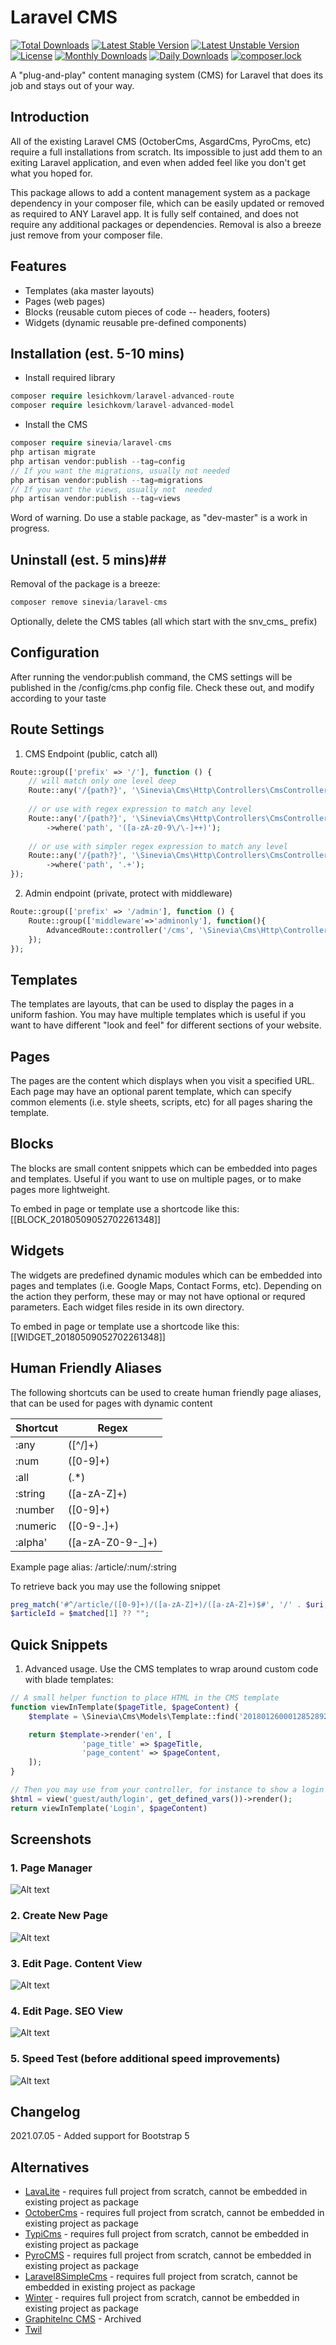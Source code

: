 # Laravel CMS #

[![Total Downloads](https://poser.pugx.org/sinevia/laravel-cms/downloads)](https://packagist.org/packages/sinevia/laravel-cms)
[![Latest Stable Version](https://poser.pugx.org/sinevia/laravel-cms/v/stable)](https://packagist.org/packages/sinevia/laravel-cms)
[![Latest Unstable Version](https://poser.pugx.org/sinevia/laravel-cms/v/unstable)](https://packagist.org/packages/sinevia/laravel-cms)
[![License](https://poser.pugx.org/sinevia/laravel-cms/license)](https://packagist.org/packages/sinevia/laravel-cms)
[![Monthly Downloads](https://poser.pugx.org/sinevia/laravel-cms/d/monthly)](https://packagist.org/packages/sinevia/laravel-cms)
[![Daily Downloads](https://poser.pugx.org/sinevia/laravel-cms/d/daily)](https://packagist.org/packages/sinevia/laravel-cms)
[![composer.lock](https://poser.pugx.org/sinevia/laravel-cms/composerlock)](https://packagist.org/packages/sinevia/laravel-cms)

A "plug-and-play" content managing system (CMS) for Laravel that does its job and stays out of your way.

## Introduction ##

All of the existing Laravel CMS (OctoberCms, AsgardCms, PyroCms, etc) require a full installations from scratch. Its impossible to just add them to an exiting Laravel application, and even when added feel like you don't get what you hoped for.

This package allows to add a content management system as a package dependency in your composer file, which can be easily updated or removed as required to ANY Laravel app. It is fully self contained, and does not require any additional packages or dependencies. Removal is also a breeze just remove from your composer file.

## Features ##

- Templates (aka master layouts)
- Pages (web pages)
- Blocks (reusable cutom pieces of code -- headers, footers)
- Widgets (dynamic reusable pre-defined components)

## Installation (est. 5-10 mins) ##

- Install required library

```php
composer require lesichkovm/laravel-advanced-route
composer require lesichkovm/laravel-advanced-model
```

- Install the CMS
```php
composer require sinevia/laravel-cms
php artisan migrate
php artisan vendor:publish --tag=config
// If you want the migrations, usually not needed
php artisan vendor:publish --tag=migrations
// If you want the views, usually not  needed
php artisan vendor:publish --tag=views
```

Word of warning. Do use a stable package, as "dev-master" is a work in progress.

## Uninstall (est. 5 mins)##

Removal of the package is a breeze:

```php
composer remove sinevia/laravel-cms
```

Optionally, delete the CMS tables (all which start with the snv_cms_ prefix)

## Configuration

After running the vendor:publish command, the CMS settings will be published in the /config/cms.php config file. Check these out, and modify according to your taste


## Route Settings ##

1. CMS Endpoint (public, catch all)

```php
Route::group(['prefix' => '/'], function () {
    // will match only one level deep
    Route::any('/{path?}', '\Sinevia\Cms\Http\Controllers\CmsController@anyPageView');
    
    // or use with regex expression to match any level
    Route::any('/{path?}', '\Sinevia\Cms\Http\Controllers\CmsController@anyPageView')
        ->where('path', '([a-zA-z0-9\/\-]++)');
        
    // or use with simpler regex expression to match any level
    Route::any('/{path?}', '\Sinevia\Cms\Http\Controllers\CmsController@anyPageView')
        ->where('path', '.+');
});
```

2. Admin endpoint (private, protect with middleware)

```php
Route::group(['prefix' => '/admin'], function () {
    Route::group(['middleware'=>'adminonly'], function(){
        AdvancedRoute::controller('/cms', '\Sinevia\Cms\Http\Controllers\CmsController');
    });
});
```

## Templates ##

The templates are layouts, that can be used to display the pages in a uniform fashion. You may have multiple templates which is useful if you want to have different "look and feel" for different sections of your website.

## Pages ##

The pages are the content which displays when you visit a specified URL. Each page may have an optional parent template, which can specify common elements (i.e. style sheets, scripts, etc) for all pages sharing the template.

## Blocks ##

The blocks are small content snippets which can be embedded into pages and templates. Useful if you want to use on multiple pages, or to make pages more lightweight.

To embed in page or template use a shortcode like this: [[BLOCK_20180509052702261348]] 

## Widgets ##

The widgets are predefined dynamic modules which can be embedded into pages and templates (i.e. Google Maps, Contact Forms, etc). Depending on the action they perform, these may or may not have optional or requred parameters. Each widget files reside in its own directory.

To embed in page or template use a shortcode like this: [[WIDGET_20180509052702261348]]

## Human Friendly Aliases ##
The following shortcuts can be used to create human friendly page aliases, that can be used for pages with dynamic content

|Shortcut | Regex |
| ------- |-------|
| :any    | ([^/]+) |
| :num    | ([0-9]+) |
| :all    | (.*) |
| :string | ([a-zA-Z]+) |
| :number | ([0-9]+) |
| :numeric | ([0-9-.]+) |
| :alpha' | ([a-zA-Z0-9-_]+) |

Example page alias: /article/:num/:string

To retrieve back you may use the following snippet
```php
preg_match('#^/article/([0-9]+)/([a-zA-Z]+)/([a-zA-Z]+)$#', '/' . $uri, $matched);
$articleId = $matched[1] ?? "";
```

## Quick Snippets

1. Advanced usage. Use the CMS templates to wrap around custom code with blade templates:

```php
// A small helper function to place HTML in the CMS template
function viewInTemplate($pageTitle, $pageContent) {
    $template = \Sinevia\Cms\Models\Template::find('20180126000128528925');

    return $template->render('en', [
                'page_title' => $pageTitle,
                'page_content' => $pageContent,
    ]);
}

// Then you may use from your controller, for instance to show a login form in
$html = view('guest/auth/login', get_defined_vars())->render();
return viewInTemplate('Login', $pageContent)
```

## Screenshots

### 1. Page Manager
![Alt text](screenshots/001_PageManager.png?raw=true "CMS. Page Manager")

### 2. Create New Page
![Alt text](screenshots/002_PageAddNew.png?raw=true "CMS. Create New Page")

### 3. Edit Page. Content View
![Alt text](screenshots/003_PageEdit.png?raw=true "CMS. Edit Page. Content View")

### 4. Edit Page. SEO View
![Alt text](screenshots/004_PageEdit_SeoView.png?raw=true "CMS. Edit Page. SEO View")

### 5. Speed Test (before additional speed improvements)
![Alt text](screenshots/005_SpeedTest.png?raw=true "CMS. Speed Test")


## Changelog

2021.07.05 - Added support for Bootstrap 5

## Alternatives

- [LavaLite](https://github.com/LavaLite/cms) - requires full project from scratch, cannot be embedded in existing project as package
- [OctoberCms](https://github.com/octobercms/october) - requires full project from scratch, cannot be embedded in existing project as package
- [TypiCms](https://github.com/TypiCMS/Base) - requires full project from scratch, cannot be embedded in existing project as package
- [PyroCMS](https://github.com/pyrocms/pyrocms) - requires full project from scratch, cannot be embedded in existing project as package
- [Laravel8SimpleCms](https://github.com/ozdemirburak/laravel-8-simple-cms)  - requires full project from scratch, cannot be embedded in existing project as package
- [Winter](https://github.com/wintercms/winter)  - requires full project from scratch, cannot be embedded in existing project as package
- [GraphiteInc CMS](https://github.com/GrafiteInc/CMS) - Archived
- [Twil](https://github.com/area17/twill)
